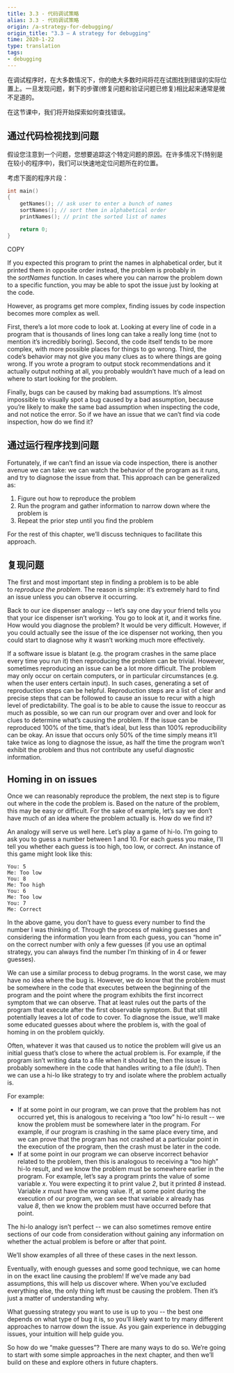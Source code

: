 ```yaml
---
title: 3.3 - 代码调试策略
alias: 3.3 - 代码调试策略
origin: /a-strategy-for-debugging/
origin_title: "3.3 — A strategy for debugging"
time: 2020-1-22
type: translation
tags:
- debugging
---
```



在调试程序时，在大多数情况下，你的绝大多数时间将花在试图找到错误的实际位置上。一旦发现问题，剩下的步骤(修复问题和验证问题已修复)相比起来通常是微不足道的。

在这节课中，我们将开始探索如何查找错误。

## 通过代码检视找到问题

假设您注意到一个问题，您想要追踪这个特定问题的原因。在许多情况下(特别是在较小的程序中)，我们可以快速地定位问题所在的位置。

考虑下面的程序片段：

```cpp
int main()
{
    getNames(); // ask user to enter a bunch of names
    sortNames(); // sort them in alphabetical order
    printNames(); // print the sorted list of names

    return 0;
}
```

COPY

If you expected this program to print the names in alphabetical order, but it printed them in opposite order instead, the problem is probably in the _sortNames_ function. In cases where you can narrow the problem down to a specific function, you may be able to spot the issue just by looking at the code.

However, as programs get more complex, finding issues by code inspection becomes more complex as well.

First, there’s a lot more code to look at. Looking at every line of code in a program that is thousands of lines long can take a really long time (not to mention it’s incredibly boring). Second, the code itself tends to be more complex, with more possible places for things to go wrong. Third, the code’s behavior may not give you many clues as to where things are going wrong. If you wrote a program to output stock recommendations and it actually output nothing at all, you probably wouldn’t have much of a lead on where to start looking for the problem.

Finally, bugs can be caused by making bad assumptions. It’s almost impossible to visually spot a bug caused by a bad assumption, because you’re likely to make the same bad assumption when inspecting the code, and not notice the error. So if we have an issue that we can’t find via code inspection, how do we find it?

## 通过运行程序找到问题

Fortunately, if we can’t find an issue via code inspection, there is another avenue we can take: we can watch the behavior of the program as it runs, and try to diagnose the issue from that. This approach can be generalized as:

1.  Figure out how to reproduce the problem
2.  Run the program and gather information to narrow down where the problem is
3.  Repeat the prior step until you find the problem

For the rest of this chapter, we’ll discuss techniques to facilitate this approach.

## 复现问题

The first and most important step in finding a problem is to be able to _reproduce the problem_. The reason is simple: it’s extremely hard to find an issue unless you can observe it occurring.

Back to our ice dispenser analogy -- let’s say one day your friend tells you that your ice dispenser isn’t working. You go to look at it, and it works fine. How would you diagnose the problem? It would be very difficult. However, if you could actually see the issue of the ice dispenser not working, then you could start to diagnose why it wasn’t working much more effectively.

If a software issue is blatant (e.g. the program crashes in the same place every time you run it) then reproducing the problem can be trivial. However, sometimes reproducing an issue can be a lot more difficult. The problem may only occur on certain computers, or in particular circumstances (e.g. when the user enters certain input). In such cases, generating a set of reproduction steps can be helpful. Reproduction steps are a list of clear and precise steps that can be followed to cause an issue to recur with a high level of predictability. The goal is to be able to cause the issue to reoccur as much as possible, so we can run our program over and over and look for clues to determine what’s causing the problem. If the issue can be reproduced 100% of the time, that’s ideal, but less than 100% reproducibility can be okay. An issue that occurs only 50% of the time simply means it’ll take twice as long to diagnose the issue, as half the time the program won’t exhibit the problem and thus not contribute any useful diagnostic information.

## Homing in on issues

Once we can reasonably reproduce the problem, the next step is to figure out where in the code the problem is. Based on the nature of the problem, this may be easy or difficult. For the sake of example, let’s say we don’t have much of an idea where the problem actually is. How do we find it?

An analogy will serve us well here. Let’s play a game of hi-lo. I’m going to ask you to guess a number between 1 and 10. For each guess you make, I’ll tell you whether each guess is too high, too low, or correct. An instance of this game might look like this:

```
You: 5
Me: Too low
You: 8
Me: Too high
You: 6
Me: Too low
You: 7
Me: Correct
```

In the above game, you don’t have to guess every number to find the number I was thinking of. Through the process of making guesses and considering the information you learn from each guess, you can “home in” on the correct number with only a few guesses (if you use an optimal strategy, you can always find the number I’m thinking of in 4 or fewer guesses).

We can use a similar process to debug programs. In the worst case, we may have no idea where the bug is. However, we do know that the problem must be somewhere in the code that executes between the beginning of the program and the point where the program exhibits the first incorrect symptom that we can observe. That at least rules out the parts of the program that execute after the first observable symptom. But that still potentially leaves a lot of code to cover. To diagnose the issue, we’ll make some educated guesses about where the problem is, with the goal of homing in on the problem quickly.

Often, whatever it was that caused us to notice the problem will give us an initial guess that’s close to where the actual problem is. For example, if the program isn’t writing data to a file when it should be, then the issue is probably somewhere in the code that handles writing to a file (duh!). Then we can use a hi-lo like strategy to try and isolate where the problem actually is.

For example:

-   If at some point in our program, we can prove that the problem has not occurred yet, this is analogous to receiving a “too low” hi-lo result -- we know the problem must be somewhere later in the program. For example, if our program is crashing in the same place every time, and we can prove that the program has not crashed at a particular point in the execution of the program, then the crash must be later in the code.
-   If at some point in our program we can observe incorrect behavior related to the problem, then this is analogous to receiving a “too high” hi-lo result, and we know the problem must be somewhere earlier in the program. For example, let’s say a program prints the value of some variable _x_. You were expecting it to print value _2_, but it printed _8_ instead. Variable _x_ must have the wrong value. If, at some point during the execution of our program, we can see that variable _x_ already has value _8_, then we know the problem must have occurred before that point.

The hi-lo analogy isn’t perfect -- we can also sometimes remove entire sections of our code from consideration without gaining any information on whether the actual problem is before or after that point.

We’ll show examples of all three of these cases in the next lesson.

Eventually, with enough guesses and some good technique, we can home in on the exact line causing the problem! If we’ve made any bad assumptions, this will help us discover where. When you’ve excluded everything else, the only thing left must be causing the problem. Then it’s just a matter of understanding why.

What guessing strategy you want to use is up to you -- the best one depends on what type of bug it is, so you’ll likely want to try many different approaches to narrow down the issue. As you gain experience in debugging issues, your intuition will help guide you.

So how do we “make guesses”? There are many ways to do so. We’re going to start with some simple approaches in the next chapter, and then we’ll build on these and explore others in future chapters.
